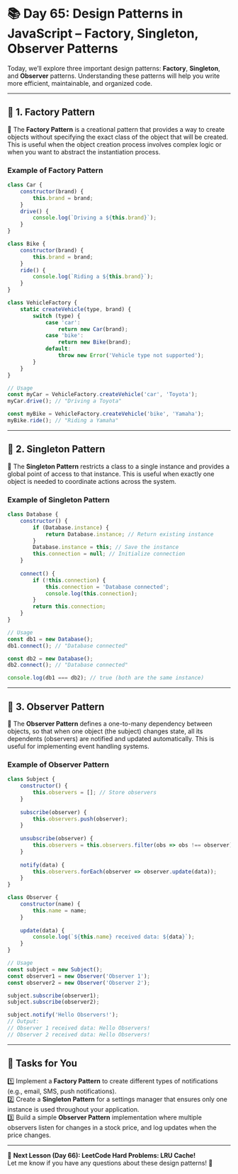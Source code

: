 # **📚 Day 65: Design Patterns in JavaScript – Factory, Singleton, Observer Patterns**  

Today, we’ll explore three important design patterns: **Factory**, **Singleton**, and **Observer** patterns. Understanding these patterns will help you write more efficient, maintainable, and organized code.  

---

## **🔹 1. Factory Pattern**  

📌 The **Factory Pattern** is a creational pattern that provides a way to create objects without specifying the exact class of the object that will be created. This is useful when the object creation process involves complex logic or when you want to abstract the instantiation process.  

### **Example of Factory Pattern**  
```js
class Car {
    constructor(brand) {
        this.brand = brand;
    }
    drive() {
        console.log(`Driving a ${this.brand}`);
    }
}

class Bike {
    constructor(brand) {
        this.brand = brand;
    }
    ride() {
        console.log(`Riding a ${this.brand}`);
    }
}

class VehicleFactory {
    static createVehicle(type, brand) {
        switch (type) {
            case 'car':
                return new Car(brand);
            case 'bike':
                return new Bike(brand);
            default:
                throw new Error('Vehicle type not supported');
        }
    }
}

// Usage
const myCar = VehicleFactory.createVehicle('car', 'Toyota');
myCar.drive(); // "Driving a Toyota"

const myBike = VehicleFactory.createVehicle('bike', 'Yamaha');
myBike.ride(); // "Riding a Yamaha"
```

---

## **🔹 2. Singleton Pattern**  

📌 The **Singleton Pattern** restricts a class to a single instance and provides a global point of access to that instance. This is useful when exactly one object is needed to coordinate actions across the system.  

### **Example of Singleton Pattern**  
```js
class Database {
    constructor() {
        if (Database.instance) {
            return Database.instance; // Return existing instance
        }
        Database.instance = this; // Save the instance
        this.connection = null; // Initialize connection
    }
    
    connect() {
        if (!this.connection) {
            this.connection = 'Database connected';
            console.log(this.connection);
        }
        return this.connection;
    }
}

// Usage
const db1 = new Database();
db1.connect(); // "Database connected"

const db2 = new Database();
db2.connect(); // "Database connected"

console.log(db1 === db2); // true (both are the same instance)
```

---

## **🔹 3. Observer Pattern**  

📌 The **Observer Pattern** defines a one-to-many dependency between objects, so that when one object (the subject) changes state, all its dependents (observers) are notified and updated automatically. This is useful for implementing event handling systems.  

### **Example of Observer Pattern**  
```js
class Subject {
    constructor() {
        this.observers = []; // Store observers
    }
    
    subscribe(observer) {
        this.observers.push(observer);
    }
    
    unsubscribe(observer) {
        this.observers = this.observers.filter(obs => obs !== observer);
    }
    
    notify(data) {
        this.observers.forEach(observer => observer.update(data));
    }
}

class Observer {
    constructor(name) {
        this.name = name;
    }
    
    update(data) {
        console.log(`${this.name} received data: ${data}`);
    }
}

// Usage
const subject = new Subject();
const observer1 = new Observer('Observer 1');
const observer2 = new Observer('Observer 2');

subject.subscribe(observer1);
subject.subscribe(observer2);

subject.notify('Hello Observers!');
// Output:
// Observer 1 received data: Hello Observers!
// Observer 2 received data: Hello Observers!
```

---

## **📝 Tasks for You**  
1️⃣ Implement a **Factory Pattern** to create different types of notifications (e.g., email, SMS, push notifications).  
2️⃣ Create a **Singleton Pattern** for a settings manager that ensures only one instance is used throughout your application.  
3️⃣ Build a simple **Observer Pattern** implementation where multiple observers listen for changes in a stock price, and log updates when the price changes.  

---

🎯 **Next Lesson (Day 66): **LeetCode Hard Problems:** LRU Cache!**  
Let me know if you have any questions about these design patterns! 🚀